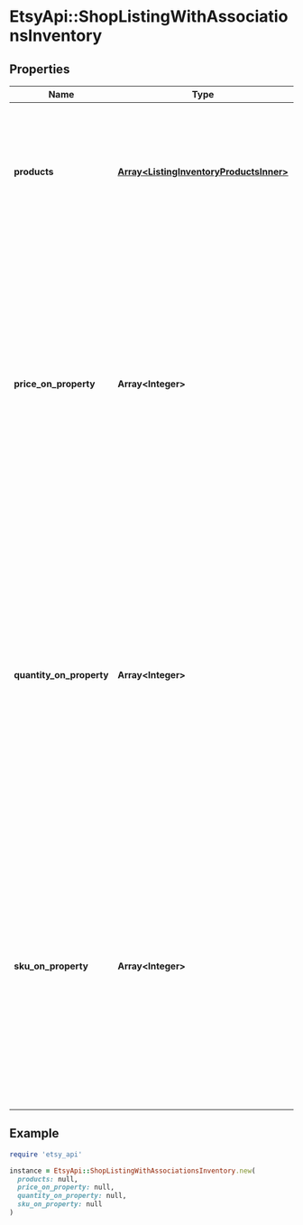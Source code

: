 # EtsyApi::ShopListingWithAssociationsInventory

## Properties

| Name | Type | Description | Notes |
| ---- | ---- | ----------- | ----- |
| **products** | [**Array&lt;ListingInventoryProductsInner&gt;**](ListingInventoryProductsInner.md) | A JSON array of products available in a listing, even if only one product. All field names in the JSON blobs are lowercase. | [optional] |
| **price_on_property** | **Array&lt;Integer&gt;** | An array of unique [listing property](/documentation/reference#operation/getListingProperties) ID integers for the properties that change product prices, if any. For example, if you charge specific prices for different sized products in the same listing, then this array contains the property ID for size. | [optional] |
| **quantity_on_property** | **Array&lt;Integer&gt;** | An array of unique [listing property](/documentation/reference#operation/getListingProperties) ID integers for the properties that change the quantity of the products, if any. For example, if you stock specific quantities of different colored products in the same listing, then this array contains the property ID for color. | [optional] |
| **sku_on_property** | **Array&lt;Integer&gt;** | An array of unique [listing property](/documentation/reference#operation/getListingProperties) ID integers for the properties that change the product SKU, if any. For example, if you use specific skus for different colored products in the same listing, then this array contains the property ID for color. | [optional] |

## Example

```ruby
require 'etsy_api'

instance = EtsyApi::ShopListingWithAssociationsInventory.new(
  products: null,
  price_on_property: null,
  quantity_on_property: null,
  sku_on_property: null
)
```

